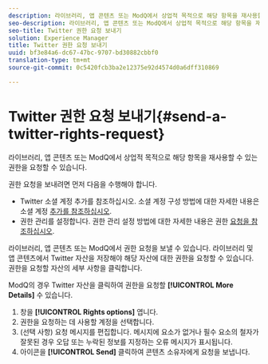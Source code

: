 ```yaml
---
description: 라이브러리, 앱 콘텐츠 또는 ModQ에서 상업적 목적으로 해당 항목을 재사용할 수 있는 권한을 요청할 수 있습니다.
seo-description: 라이브러리, 앱 콘텐츠 또는 ModQ에서 상업적 목적으로 해당 항목을 재사용할 수 있는 권한을 요청할 수 있습니다.
seo-title: Twitter 권한 요청 보내기
solution: Experience Manager
title: Twitter 권한 요청 보내기
uuid: bf3e84a6-dc67-47bc-9707-bd30882cbbf0
translation-type: tm+mt
source-git-commit: 0c5420fcb3ba2e12375e92d4574d0a6dff310869

---
```



# Twitter 권한 요청 보내기{#send-a-twitter-rights-request}

라이브러리, 앱 콘텐츠 또는 ModQ에서 상업적 목적으로 해당 항목을 재사용할 수 있는 권한을 요청할 수 있습니다.

권한 요청을 보내려면 먼저 다음을 수행해야 합니다.

* Twitter 소셜 계정 추가를 참조하십시오. 소셜 계정 구성 방법에 대한 자세한 내용은 소셜 계정 [추가를 참조하십시오](../c-users-creating-accounts-with-studio-access/t-configure-social-accout-instagram/t-configure-social-accout-instagram.md#t_configure_social_accout_instagram).
* 권한 관리를 설정합니다. 권한 관리 설정 방법에 대한 자세한 내용은 권한 [요청을 참조하십시오](../c-how-requesting-rights-works/c-how-requesting-rights-works.md#c_how_requesting_rights_works).

라이브러리, 앱 콘텐츠 또는 ModQ에서 권한 요청을 보낼 수 있습니다. 라이브러리 및 앱 콘텐츠에서 Twitter 자산을 저장해야 해당 자산에 대한 권한을 요청할 수 있습니다. 권한을 요청할 자산의 세부 사항을 클릭합니다.

ModQ의 경우 Twitter 자산을 클릭하여 권한을 요청할 **[!UICONTROL More Details]** 수 있습니다.

1. 창을 **[!UICONTROL Rights options]** 엽니다.
1. 권한을 요청하는 데 사용할 계정을 선택합니다.
1. (선택 사항) 요청 메시지를 편집합니다. 메시지에 요소가 없거나 필수 요소의 철자가 잘못된 경우 오답 또는 누락된 정보를 지정하는 오류 메시지가 표시됩니다.
1. 아이콘을 **[!UICONTROL Send]** 클릭하여 콘텐츠 소유자에게 요청을 보냅니다.
